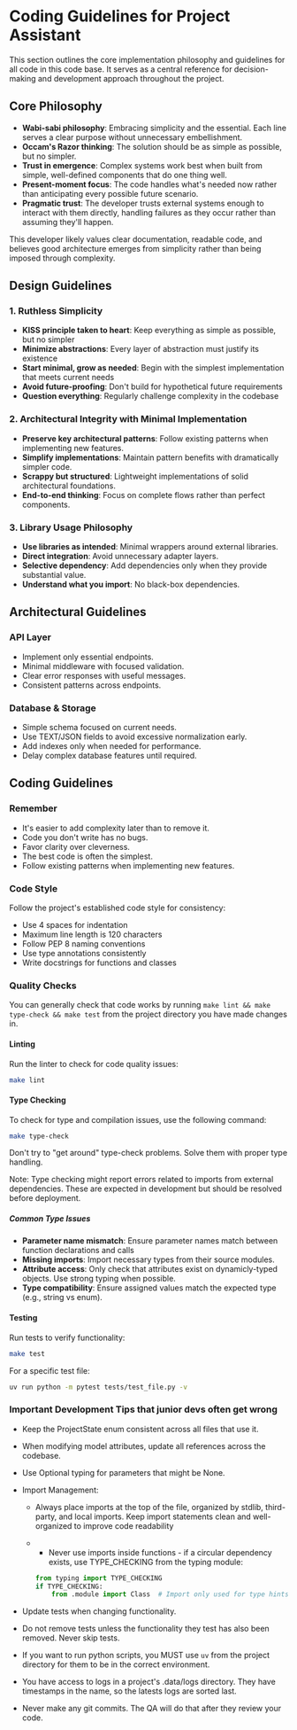 # Coding Guidelines for Project Assistant

This section outlines the core implementation philosophy and guidelines for all code in this code base. It serves as a central reference for decision-making and development approach throughout the project.

## Core Philosophy

- **Wabi-sabi philosophy**: Embracing simplicity and the essential. Each line serves a clear purpose without unnecessary embellishment.
- **Occam's Razor thinking**: The solution should be as simple as possible, but no simpler.
- **Trust in emergence**: Complex systems work best when built from simple, well-defined components that do one thing well.
- **Present-moment focus**: The code handles what's needed now rather than anticipating every possible future scenario.
- **Pragmatic trust**: The developer trusts external systems enough to interact with them directly, handling failures as they occur rather than assuming they'll happen.

This developer likely values clear documentation, readable code, and believes good architecture emerges from simplicity rather than being imposed through complexity.

## Design Guidelines

### 1. Ruthless Simplicity

- **KISS principle taken to heart**: Keep everything as simple as possible, but no simpler
- **Minimize abstractions**: Every layer of abstraction must justify its existence
- **Start minimal, grow as needed**: Begin with the simplest implementation that meets current needs
- **Avoid future-proofing**: Don't build for hypothetical future requirements
- **Question everything**: Regularly challenge complexity in the codebase

### 2. Architectural Integrity with Minimal Implementation

- **Preserve key architectural patterns**: Follow existing patterns when implementing new features.
- **Simplify implementations**: Maintain pattern benefits with dramatically simpler code.
- **Scrappy but structured**: Lightweight implementations of solid architectural foundations.
- **End-to-end thinking**: Focus on complete flows rather than perfect components.

### 3. Library Usage Philosophy

- **Use libraries as intended**: Minimal wrappers around external libraries.
- **Direct integration**: Avoid unnecessary adapter layers.
- **Selective dependency**: Add dependencies only when they provide substantial value.
- **Understand what you import**: No black-box dependencies.

## Architectural Guidelines

### API Layer

- Implement only essential endpoints.
- Minimal middleware with focused validation.
- Clear error responses with useful messages.
- Consistent patterns across endpoints.

### Database & Storage

- Simple schema focused on current needs.
- Use TEXT/JSON fields to avoid excessive normalization early.
- Add indexes only when needed for performance.
- Delay complex database features until required.

## Coding Guidelines

### Remember

- It's easier to add complexity later than to remove it.
- Code you don't write has no bugs.
- Favor clarity over cleverness.
- The best code is often the simplest.
- Follow existing patterns when implementing new features.

### Code Style

Follow the project's established code style for consistency:

- Use 4 spaces for indentation
- Maximum line length is 120 characters
- Follow PEP 8 naming conventions
- Use type annotations consistently
- Write docstrings for functions and classes

### Quality Checks

You can generally check that code works by running `make lint && make type-check && make test` from the project directory you have made changes in.

#### Linting

Run the linter to check for code quality issues:

```bash
make lint
```

#### Type Checking

To check for type and compilation issues, use the following command:

```bash
make type-check
```

Don't try to "get around" type-check problems. Solve them with proper type handling.

Note: Type checking might report errors related to imports from external dependencies. These are expected in development but should be resolved before deployment.

##### Common Type Issues

- **Parameter name mismatch**: Ensure parameter names match between function declarations and calls
- **Missing imports**: Import necessary types from their source modules.
- **Attribute access**: Only check that attributes exist on dynamicly-typed objects. Use strong typing when possible.
- **Type compatibility**: Ensure assigned values match the expected type (e.g., string vs enum).

#### Testing

Run tests to verify functionality:

```bash
make test
```

For a specific test file:

```bash
uv run python -m pytest tests/test_file.py -v
```

### Important Development Tips that junior devs often get wrong

- Keep the ProjectState enum consistent across all files that use it.
- When modifying model attributes, update all references across the codebase.
- Use Optional typing for parameters that might be None.
- Import Management:
  - Always place imports at the top of the file, organized by stdlib, third-party, and local imports. Keep import statements clean and well-organized to improve code readability
  - - Never use imports inside functions - if a circular dependency exists, use TYPE_CHECKING from the typing module:

    ```python
    from typing import TYPE_CHECKING
    if TYPE_CHECKING:
        from .module import Class  # Import only used for type hints
    ```

- Update tests when changing functionality.
- Do not remove tests unless the functionality they test has also been removed. Never skip tests.
- If you want to run python scripts, you MUST use `uv` from the project directory for them to be in the correct environment.
- You have access to logs in a project's .data/logs directory. They have timestamps in the name, so the latests logs are sorted last.
- Never make any git commits. The QA will do that after they review your code.
